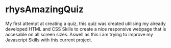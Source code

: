 # rhysAmazingQuiz
My first attempt at creating a quiz, this quiz was created utilising my already developed HTML and CSS Skills to create a nice responsive webpage that is accesable on all screen sizes. Aswell as this i am trying to improve my Javascript Skills with this current project.
